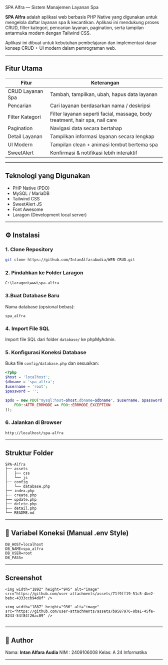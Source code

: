 SPA Alfra — Sistem Manajemen Layanan Spa

**SPA Alfra** adalah aplikasi web berbasis PHP Native yang digunakan untuk mengelola daftar layanan spa & kecantikan.
Aplikasi ini mendukung proses CRUD, filter kategori, pencarian layanan, pagination, serta tampilan antarmuka modern dengan Tailwind CSS.

Aplikasi ini dibuat untuk kebutuhan pembelajaran dan implementasi dasar konsep CRUD + UI modern dalam pemrograman web.

---

## Fitur Utama

| Fitur            | Keterangan                                                                  |
| ---------------- | --------------------------------------------------------------------------- |
| CRUD Layanan Spa | Tambah, tampilkan, ubah, hapus data layanan                                 |
| Pencarian        | Cari layanan berdasarkan nama / deskripsi                                   |
| Filter Kategori  | Filter layanan seperti facial, massage, body treatment, hair spa, nail care |
| Pagination       | Navigasi data secara bertahap                                               |
| Detail Layanan   | Tampilkan informasi layanan secara lengkap                                  |
| UI Modern        | Tampilan clean + animasi lembut bertema spa                                 |
| SweetAlert       | Konfirmasi & notifikasi lebih interaktif                                    |

---

## Teknologi yang Digunakan

* PHP Native (PDO)
* MySQL / MariaDB
* Tailwind CSS
* SweetAlert JS
* Font Awesome
* Laragon (Development local server)

---

## ⚙️ Instalasi

### 1️. Clone Repository

```bash
git clone https://github.com/IntanAlfaraAudia/WEB-CRUD.git
```

### 2️. Pindahkan ke Folder Laragon

```
C:\laragon\www\spa-alfra
```

### 3️.Buat Database Baru

Nama database (opsional bebas):

```
spa_alfra
```

### 4️. Import File SQL

Import file SQL dari folder `database/` ke phpMyAdmin.

### 5️. Konfigurasi Koneksi Database

Buka file `config/database.php` dan sesuaikan:

```php
<?php
$host = 'localhost';
$dbname = 'spa_alfra';
$username = 'root'; 
$password = '';     

$pdo = new PDO("mysql:host=$host;dbname=$dbname", $username, $password, [
    PDO::ATTR_ERRMODE => PDO::ERRMODE_EXCEPTION
]);
```

### 6️. Jalankan di Browser

```
http://localhost/spa-alfra
```

---

## Struktur Folder

```
SPA-Alfra
├── assets
│   ├── css
│   └── js
├── config
│   └── database.php
├── index.php
├── create.php
├── update.php
├── delete.php
├── detail.php
└── README.md
```

---

## 🌱 Variabel Koneksi (Manual .env Style)

```
DB_HOST=localhost
DB_NAME=spa_alfra
DB_USER=root
DB_PASS=
```

---

## Screenshot

```Beranda
<img width="1892" height="945" alt="image" src="https://github.com/user-attachments/assets/71f9ff19-51c5-4be2-bebc-4333ccb94d8f" />

<img width="1887" height="936" alt="image" src="https://github.com/user-attachments/assets/b9587976-8ba1-45fe-8243-54f84f26ac09" />


```

---
## 👤 Author

Nama: **Intan Alfara Audia**
NIM : 2409106008
Kelas: A 24 Informatika 

---
